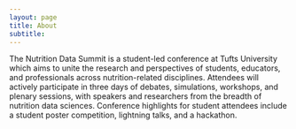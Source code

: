 ```yaml
---
layout: page
title: About 
subtitle: 
---
```


The Nutrition Data Summit is a student-led conference at Tufts University which aims to unite the research and perspectives of students, educators, and professionals across nutrition-related disciplines. Attendees will actively participate in three days of debates, simulations, workshops, and plenary sessions, with speakers and researchers from the breadth of nutrition data sciences. Conference highlights for student attendees include a student poster competition, lightning talks, and a hackathon.
